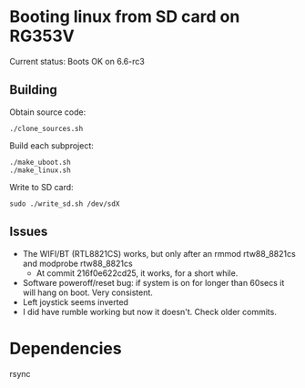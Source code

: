 # Booting linux from SD card on RG353V

Current status: Boots OK on 6.6-rc3

## Building

Obtain source code:

    ./clone_sources.sh

Build each subproject:

    ./make_uboot.sh
    ./make_linux.sh

Write to SD card:

    sudo ./write_sd.sh /dev/sdX


## Issues

- The WIFI/BT (RTL8821CS) works, but only after an rmmod rtw88_8821cs and modprobe rtw88_8821cs
    - At commit 216f0e622cd25, it works, for a short while.
- Software poweroff/reset bug: if system is on for longer than 60secs it will hang on boot. Very consistent.
- Left joystick seems inverted
- I did have rumble working but now it doesn't. Check older commits.

# Dependencies

rsync


